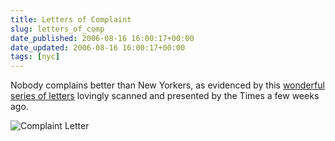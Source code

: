 ```yaml
---
title: Letters of Complaint
slug: letters_of_comp
date_published: 2006-08-16 16:00:17+00:00
date_updated: 2006-08-16 16:00:17+00:00
tags: [nyc]
---
```

Nobody complains better than New Yorkers, as evidenced by this [wonderful series of letters](http://www.nytimes.com/slideshow/2006/07/08/nyregion/20060708_COMPLAINTS_SLIDESHOW_1.html) lovingly scanned and presented by the Times a few weeks ago.

![Complaint Letter](https://cdn.glitch.global/71e5579f-aba0-499a-b200-01549a2a80ce/complaint-letter.jpg?v=1730095374153)
